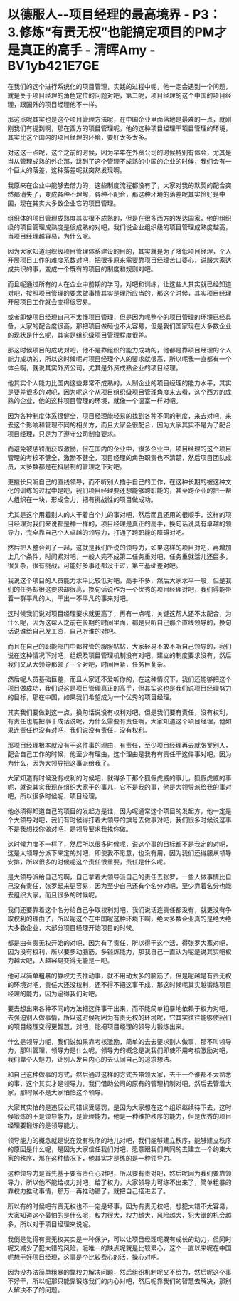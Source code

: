 # 以德服人--项目经理的最高境界 - P3：3.修炼“有责无权”也能搞定项目的PM才是真正的高手 - 清晖Amy - BV1yb421E7GE

在我们的这个进行系统化的项目管理，实践的过程中呢，他一定会遇到一个问题，就是关于项目经理的角色定位的问题对吧，第二呢，项目经理的这个中国的项目经理，跟国外的项目经理他不一样。

那这点呢其实也是这个项目管理方法呢，在中国企业里面落地是最难的一点，就刚刚我们有提到啊，那在西方的项目管理呢，他的这种项目经理干项目管理的环境，其实比这个国内的项目经理的环境，要好太多太多。

对这这一点呢，这个之前的时候，因为早年在外资公司的时候特别有体会，尤其是当从管理成熟的外企那，跳到了这个管理不成熟的中国的企业的时候，我们会有一个巨大的落差，这种落差呢就突然发现啊。

我原来在企业中能够去借力的，这些制度流程都没有了，大家对我的默契的配合突然都消失了，变成各种不理解，各种不配合，那这种环境的落差呢其实恰好是中国，现在其实大多数企业它的项目管理。

组织体的项目管理成熟度其实很不成熟的，但是在很多西方的发达国家，他的组织级的项目管理成熟度是很成熟的对吧，我们说企业组织级的项目管理成熟度越高，当项目经理越容易，为什么呢。

因为大家知道组织级项目管理体系建设的目的，其实就是为了降低项目经理，个人开展项目工作的难度系数对吧，把很多原来需要靠项目经理苦口婆心，说服大家达成共识的事，变成一个既有的项目的制度和规则对吧。

而且呢通过所有的人在企业中前期的学习，对吧和训练，让这些人其实就已经知道对吧，按照项目管理的要求做事情其实是理所应当的，那这个时候，其实项目经理开展项目工作就会变得很容易。

或者即使项目经理自己不太懂项目管理，但是因为呢整个的项目管理的环境已经具备，大家的配合度很高，那把项目做砸也不太容易，但是我们国家现在大多数企业的现状是什么呢，其实是组织级项目管理程度很差。

那这时候项目的成功对吧，他不是靠组织的能力成功的，他都是靠项目经理的个人能力成功的，所以这时候呢对项目经理个人的要求就很高，所以呢我一直都有一个体会啊，就说其实外资公司，尤其是外资成熟企业的项目经理。

他其实个人能力比国内这些非常不成熟的，人制企业的项目经理的能力水平，其实是要差很多的对吧，因为呢这个从项目组织级项目管理角度来去看，这个西方的成熟的企业，他的这种项目管理的环境，就像一个温室一样对吧。

因为各种制度体系很健全，项目经理能轻易的找到各种不同的制度，来去对吧，来去这个影响和管理不同的相关方，而且大家会很配合，因为大家其实不是为了配合项目经理，只是为了遵守公司制度要求。

而避免被惩罚而获取激励，但在国内的企业中，很多企业中，项目经理的这个项目管理的考核不健全，激励不健全，项目经理的角色职责也不清楚，然后项目团队成员，大多数都是在科层制的管理之下对吧。

更擅长只听自己的直线领导，而不听别人插手自己的工作，在这种长期的被这种文化的训练的过程中是吧，我们项目经理要还想能够跨职能的，甚至跨企业的把一帮人组织在一块，形成合力，把有挑战性的项目做成功。

尤其是这个用着别人的人干着自个儿的事对吧，然后而且还用的很顺手，这样的项目经理对我们来说都是神一样的，项目经理是真正的高手，换句话说具有卓越的领导力，完全靠自己个人卓越的领导力，打通了跨职能的障碍对吧。

然后把人整合到了一起，这就是我们所说的领导力，如果这样的项目对吧，再增加上几个条件，时间紧对吧，一般人完不成第二任务重对吧，任务重就活儿还巨多，很复杂，很有挑战，可能好多事还都没干过，第三基础差对吧。

我说这个项目的人员能力水平比较低对吧，高手不多，然后大家水平一般，但是我们的任务却很这要求却很高，换句话说作为一个优秀的项目经理对吧，我们得能带着一群平凡的人，干出一不平凡的事来对吧。

这时候我们说对项目经理要求就更高了，再有一点呢，关键这帮人还不太配合，为什么呢，因为这帮人之前在长期的时间里面，都是只听自己那个直线领导的，换句话说谁给自己发工资，自己听谁的对吧。

而且在自己的职能部门中都被管的服服帖帖，大家轻易不敢不听自己领导的，我们说在这种情况下对吧，组织及项目管理机制没有对吧，建立的制度要求没有，然后我们又从大领导那领了一个对吧，时间巨紧，任务巨复杂。

然后呢人员基础巨差，而且人家还不爱听你的，在这种情况下，我们还能够把这个项目做成功，我们说这是项目管理真正的高手，但其实这也是我们说项目经理努力的目标，那在中国，如果我们希望成为一个优秀的项目经理。

其实我们要做到这一点，换句话说没有权利对吧，但是我们要有责任，没有权利，有责任也能把事干成话说呢，为什么需要有责任啊，大家知道这个项目经理，他如果连责任也没有对吧，我们说没有责任，没有权利。

那项目经理根本就没有干这件事的理由，有责任，至少项目经理再去就张罗别人，配合自己工作的时候，他至少有理由，这个理由是我有有责任干这件事对吧，因为为什么，因为大领导把这事派给我了。

大家知道有时候没有权利的时候吧，就得多干那个狐假虎威的事儿，狐假虎威的事呢，就说其实我现在组织大家干的事儿，它不是我的事，他是大领导派给我的事对吧，所以很多时候呢，项目经理。

他必须得知道自己的项目的发起方是谁，因为呢通常这个项目的发起方，他一定是个大领导对吧，我们有时候得打着大领导的旗号去做事对吧，我们很多时候说这事不是我想找你做对吧，是领导要求我找你做。

这时候力度不一样了，然后所以很多时候呢，说这个事的目标都不是我定的对吧，这是大领导分派下来定的对吧，即使我不愿意，也没有用，因为我们还得服从领导安排，所以很多的时候呢这个责任很重要，责任是什么呢。

是大领导派给自己的啊，自己拿着大领导派自己的责任去张罗，一些人做事情比自己没有责任，张罗起来更容易，因为至少自己还有个名分对吧，至少靠着名分也能去组织大家，而且很多的时候呢。

我们还要靠着这个名分给自己争取权利对吧，我们说话连责任都没有，就更没有争取权利的理由了，所以呢这个在中国呢这种环境下啊，绝大多数企业真的是绝大绝大多数企业，大部分项目经理开始项目的时候。

都是由有责无权开始的对吧，因为有了责任，所以得干这个活，得张罗大家对吧，因为没有权利，所以要多动脑筋，多锻炼能力，那我自己一直认为呢是说其实吧权力越大吧，人越容易变得无能是一吧。

他可以简单粗暴的靠权力去推动事，就不用动太多的脑筋了，但是呢越是有责无权的环境对吧，责任大还没权利，还不得不把这事干成，那这时候呢其实越锻炼项目经理的能力，因为逼得我们对吧。

要去想出来各种不同的方法把这件事干出来，而不能简单粗暴地依赖于权力对吧，去强迫别人做事情，所以这时候呢因为有责无权的环境呢，它其实往往能够使我们的项目经理变得更智慧，对吧，能把项目经理的领导力锻炼出来。

什么是领导力呢，我们说如果靠考核激励，简单的去去要求别人做事，那不叫领导力，那叫管理，领导力是什么呢，领导力的概念是说我们即使不用考核激励对吧，我们靠个人魅力，让别人发自内心的去认同自己的追求想法。

和自己这种做事的方式，然后通过这样的方式去带领大家，去干一个谁都不太熟悉的事，这个其实才是领导力，我们借助公司的原有的管理机制对吧，然后去管着大家，那时候不是大家怕怕这个领导。

大家其实怕的是违反公司错误受惩罚，是因为大家想在这个组织继续待下去，这时候锻炼的不是领导能力，是管理能力，他是一种维护秩序的能力，但是优秀的项目经理要锻炼的是领导能力。

领导能力的概念就是说在没有秩序的地儿对吧，我们能够建立秩序，能够建立秩序的原因是什么呢，是因为大家信任我们对吧，愿意跟我们共同的去建立一个约束大家的秩序，那在这种情况下，他其实才是练的是一种领导力。

这种领导力是首先基于要有责任心对吧，所以要有责对吧，然后呢因为我们要靠领导力，所以他不能给权力对吧，给了权力，大家领导力可练不出来了，简单粗暴的靠权力推动事情，那万一再推动错了，就把自己搭进去了。

所以有的时候吧有责无权也不一定是坏事，因为有责无权吧，想犯大错不太容易，大家知道这个最怕的是什么呢，权力很大，权力越大，风险越大，犯大错的机会越多，所以对于项目经理来说呢。

我倒是觉得有责无权其实是一种保护，可以让项目经理呢既有成长的动力，但同时呢又减少了犯大错的风险，呃唯一的缺点呢就是比较累心，这个一直以来呢在中国呢想干好项目经理，这事是个比较费心的活，操心对吧。

因为没办法简单粗暴的靠权力解决问题，然后组织机制呢又不给力，然后呢这个事不好干，所以呢那只能靠锻炼我们的内心对吧，然后呢靠我们的智慧去解决，那别人解决不了的问题。

